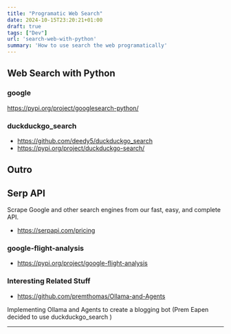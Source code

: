 ```yaml
---
title: "Programatic Web Search"
date: 2024-10-15T23:20:21+01:00
draft: true
tags: ["Dev"]
url: 'search-web-with-python'
summary: 'How to use search the web programatically'
---
```


## Web Search with Python

### google

https://pypi.org/project/googlesearch-python/

### duckduckgo_search

* https://github.com/deedy5/duckduckgo_search
* https://pypi.org/project/duckduckgo-search/



## Outro

## Serp API

Scrape Google and other search engines from our fast, easy, and complete API.

* https://serpapi.com/pricing

### google-flight-analysis

* https://pypi.org/project/google-flight-analysis

### Interesting Related Stuff

* https://github.com/premthomas/Ollama-and-Agents

Implementing Ollama and Agents to create a blogging bot (Prem Eapen decided to use duckduckgo_search )




---

